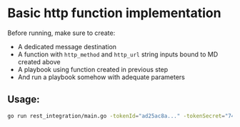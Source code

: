 # Basic http function implementation
Before running, make sure to create:
- A dedicated message destination 
- A function with `http_method` and `http_url` string inputs bound to MD created above
- A playbook using function created in previous step
- And run a playbook somehow with adequate parameters
## Usage:
```bash
go run rest_integration/main.go -tokenId="ad25ac8a..." -tokenSecret="74Ispjoy..." --ip="<ip or hostname here>" -insecure=true -destination="<md api name here>"
```

